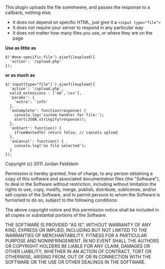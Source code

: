 This plugin uploads the file somehwere, and passes the
response to a callback, nothing else. 

- It does not depend on specific HTML, just give it a `<input type="file">`
- It does not require your server to respond in any particular way
- It does not matter how many files you use, or where they are on the page

**Use as little as**

    $('#one-specific-file').ajaxfileupload({
      'action': '/upload.php'
    });

**or as much as**

    $('input[type="file"]').ajaxfileupload({
      'action': '/upload.php',
      valid_extensions : ['md','csv'],
      'params': {
        'extra': 'info'
      },
      'onComplete': function(response) {
        console.log('custom handler for file:');
        alert(JSON.stringify(response));
      },
      'onStart': function() {
        if(weWantedTo) return false; // cancels upload
      },
      'onCancel': function() {
        console.log('no file selected');
      }
    });


Copyright (c) 2011 Jordan Feldstein

Permission is hereby granted, free of charge, to any person obtaining a copy of this software and associated documentation files (the "Software"), to deal in the Software without restriction, including without limitation the rights to use, copy, modify, merge, publish, distribute, sublicense, and/or sell copies of the Software, and to permit persons to whom the Software is furnished to do so, subject to the following conditions:

The above copyright notice and this permission notice shall be included in all copies or substantial portions of the Software.

THE SOFTWARE IS PROVIDED "AS IS", WITHOUT WARRANTY OF ANY KIND, EXPRESS OR IMPLIED, INCLUDING BUT NOT LIMITED TO THE WARRANTIES OF MERCHANTABILITY, FITNESS FOR A PARTICULAR PURPOSE AND NONINFRINGEMENT. IN NO EVENT SHALL THE AUTHORS OR COPYRIGHT HOLDERS BE LIABLE FOR ANY CLAIM, DAMAGES OR OTHER LIABILITY, WHETHER IN AN ACTION OF CONTRACT, TORT OR OTHERWISE, ARISING FROM, OUT OF OR IN CONNECTION WITH THE SOFTWARE OR THE USE OR OTHER DEALINGS IN THE SOFTWARE.
